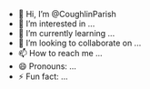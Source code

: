 - 👋 Hi, I’m @CoughlinParish
- 👀 I’m interested in ...
- 🌱 I’m currently learning ...
- 💞️ I’m looking to collaborate on ...
- 📫 How to reach me ...
- 😄 Pronouns: ...
- ⚡ Fun fact: ...

<!---
CoughlinParish/CoughlinParish is a ✨ special ✨ repository because its `README.md` (this file) appears on your GitHub profile.
You can click the Preview link to take a look at your changes.
--->
